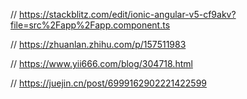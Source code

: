 // https://stackblitz.com/edit/ionic-angular-v5-cf9akv?file=src%2Fapp%2Fapp.component.ts

// https://zhuanlan.zhihu.com/p/157511983

// https://www.yii666.com/blog/304718.html

// https://juejin.cn/post/6999162902221422599

